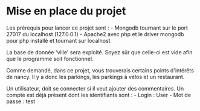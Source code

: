 # Mise en place du projet

Les prérequis pour lancer ce projet sont :
    - Mongodb tournant sur le port 27017 du localhost (127.0.0.1)
    - Apache2 avec php et le driver mongodb pour php installé et tournant sur localhost

La base de donnée 'ville' sera exploité. Soyez sûr que celle-ci est vide afin que le programme soit fonctionnel.

Comme demandé, dans ce projet, vous trouverais certains points d'intérêts de nancy.
Il y a donc les parkings, les parkings à vélos et un restaurant.

Un utilisateur, doit se connecter si il veut ajouter des commentaires.
Un compte est déjà présent dont les identifiants sont :
    - Login : User
    - Mot de passe : test
